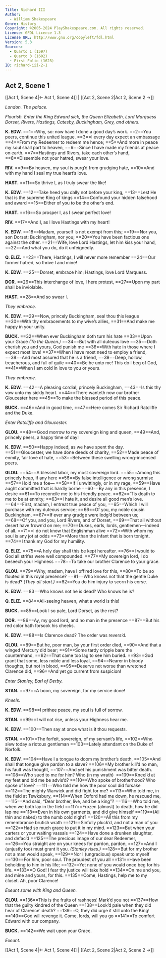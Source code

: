 ```yaml
---
Title: Richard III
Author: 
  - William Shakespeare
Genre: History
Copyright: ©2005-2024 PlayShakespeare.com. All rights reserved.
License: GFDL License 1.3
License URL: http://www.gnu.org/copyleft/fdl.html
Version: 5.3
Sources:
  - Quarto 1 (1597)
  - Quarto 3 (1602)
  - First Folio (1623)
ID: richard-iii-2-1
---
```


## Act 2, Scene 1
[[Act 1, Scene 4|← Act 1, Scene 4]] | [[Act 2, Scene 2|Act 2, Scene 2 →]]

*London. The palace.*

*Flourish. Enter the King Edward sick, the Queen Elizabeth, Lord Marquess Dorset, Rivers, Hastings, Catesby, Buckingham, Grey, and others.*

**K. EDW.**
==1==Why, so: now have I done a good day’s work.
==2==You peers, continue this united league.
==3==I every day expect an embassage
==4==From my Redeemer to redeem me hence;
==5==And more in peace my soul shall part to heaven,
==6==Since I have made my friends at peace on earth.
==7==Hastings and Rivers, take each other’s hand,
==8==Dissemble not your hatred, swear your love.

**RIV.**
==9==By heaven, my soul is purg’d from grudging hate,
==10==And with my hand I seal my true heart’s love.

**HAST.**
==11==So thrive I, as I truly swear the like!

**K. EDW.**
==12==Take heed you dally not before your king,
==13==Lest He that is the supreme King of kings
==14==Confound your hidden falsehood and award
==15==Either of you to be the other’s end.

**HAST.**
==16==So prosper I, as I swear perfect love!

**RIV.**
==17==And I, as I love Hastings with my heart!

**K. EDW.**
==18==Madam, yourself is not exempt from this;
==19==Nor you, son Dorset; Buckingham, nor you;
==20==You have been factious one against the other.
==21==Wife, love Lord Hastings, let him kiss your hand,
==22==And what you do, do it unfeignedly.

**Q. ELIZ.**
==23==There, Hastings, I will never more remember
==24==Our former hatred, so thrive I and mine!

**K. EDW.**
==25==Dorset, embrace him; Hastings, love Lord Marquess.

**DOR.**
==26==This interchange of love, I here protest,
==27==Upon my part shall be inviolable.

**HAST.**
==28==And so swear I.

*They embrace.*

**K. EDW.**
==29==Now, princely Buckingham, seal thou this league
==30==With thy embracements to my wive’s allies,
==31==And make me happy in your unity.

**BUCK.**
==32==When ever Buckingham doth turn his hate
==33==Upon your Grace
*(To the Queen.)*
==34==But with all duteous love
==35==Doth cherish you and yours, God punish me
==36==With hate in those where I expect most love!
==37==When I have most need to employ a friend,
==38==And most assured that he is a friend,
==39==Deep, hollow, treacherous, and full of guile
==40==Be he unto me! This do I beg of God,
==41==When I am cold in love to you or yours.

*They embrace.*

**K. EDW.**
==42==A pleasing cordial, princely Buckingham,
==43==Is this thy vow unto my sickly heart.
==44==There wanteth now our brother Gloucester here
==45==To make the blessed period of this peace.

**BUCK.**
==46==And in good time,
==47==Here comes Sir Richard Ratcliffe and the Duke.

*Enter Ratcliffe and Gloucester.*

**GLOU.**
==48==Good morrow to my sovereign king and queen,
==49==And, princely peers, a happy time of day!

**K. EDW.**
==50==Happy indeed, as we have spent the day.
==51==Gloucester, we have done deeds of charity,
==52==Made peace of enmity, fair love of hate,
==53==Between these swelling wrong-incensed peers.

**GLOU.**
==54==A blessed labor, my most sovereign lord.
==55==Among this princely heap, if any here
==56==By false intelligence or wrong surmise
==57==Hold me a foe⁠—
==58==If I unwittingly, or in my rage,
==59==Have aught committed that is hardly borne
==60==By any in this presence, I desire
==61==To reconcile me to his friendly peace.
==62==’Tis death to me to be at enmity;
==63==I hate it, and desire all good men’s love.
==64==First, madam, I entreat true peace of you,
==65==Which I will purchase with my duteous service;
==66==Of you, my noble cousin Buckingham,
==67==If ever any grudge were lodg’d between us;
==68==Of you, and you, Lord Rivers, and of Dorset,
==69==That all without desert have frown’d on me;
==70==Dukes, earls, lords, gentlemen—indeed of all.
==71==I do not know that Englishman alive
==72==With whom my soul is any jot at odds
==73==More than the infant that is born tonight.
==74==I thank my God for my humility.

**Q. ELIZ.**
==75==A holy day shall this be kept hereafter.
==76==I would to God all strifes were well compounded.
==77==My sovereign lord, I do beseech your Highness
==78==To take our brother Clarence to your grace.

**GLOU.**
==79==Why, madam, have I off’red love for this,
==80==To be so flouted in this royal presence?
==81==Who knows not that the gentle Duke is dead?
*(They all start.)*
==82==You do him injury to scorn his corse.

**K. EDW.**
==83==Who knows not he is dead? Who knows he is?

**Q. ELIZ.**
==84==All-seeing heaven, what a world is this!

**BUCK.**
==85==Look I so pale, Lord Dorset, as the rest?

**DOR.**
==86==Ay, my good lord, and no man in the presence
==87==But his red color hath forsook his cheeks.

**K. EDW.**
==88==Is Clarence dead? The order was revers’d.

**GLOU.**
==89==But he, poor man, by your first order died,
==90==And that a winged Mercury did bear;
==91==Some tardy cripple bare the countermand,
==92==That came too lag to see him buried.
==93==God grant that some, less noble and less loyal,
==94==Nearer in bloody thoughts, but not in blood,
==95==Deserve not worse than wretched Clarence did,
==96==And yet go current from suspicion!

*Enter Stanley, Earl of Derby.*

**STAN.**
==97==A boon, my sovereign, for my service done!

*Kneels.*

**K. EDW.**
==98==I prithee peace, my soul is full of sorrow.

**STAN.**
==99==I will not rise, unless your Highness hear me.

**K. EDW.**
==100==Then say at once what is it thou requests.

**STAN.**
==101==The forfeit, sovereign, of my servant’s life,
==102==Who slew today a riotous gentleman
==103==Lately attendant on the Duke of Norfolk.

**K. EDW.**
==104==Have I a tongue to doom my brother’s death,
==105==And shall that tongue give pardon to a slave?
==106==My brother kill’d no man, his fault was thought,
==107==And yet his punishment was bitter death.
==108==Who sued to me for him? Who (in my wrath) 
==109==Kneel’d at my feet and bid me be advis’d?
==110==Who spoke of brotherhood? Who spoke of love?
==111==Who told me how the poor soul did forsake
==112==The mighty Warwick and did fight for me?
==113==Who told me, in the field at Tewksbury,
==114==When Oxford had me down, he rescued me,
==115==And said, “Dear brother, live, and be a king”?
==116==Who told me, when we both lay in the field
==117==Frozen (almost) to death, how he did lap me
==118==Even in his own garments, and did give himself
==119==(All thin and naked) to the numb cold night?
==120==All this from my remembrance brutish wrath
==121==Sinfully pluck’d, and not a man of you
==122==Had so much grace to put it in my mind.
==123==But when your carters or your waiting vassals
==124==Have done a drunken slaughter, and defac’d
==125==The precious image of our dear Redeemer,
==126==You straight are on your knees for pardon, pardon,
==127==And I (unjustly too) must grant it you.
*(Stanley rises.)*
==128==But for my brother not a man would speak,
==129==Nor I (ungracious) speak unto myself
==130==For him, poor soul. The proudest of you all
==131==Have been beholding to him in his life;
==132==Yet none of you would once beg for his life.
==133==O God! I fear thy justice will take hold
==134==On me and you, and mine and yours, for this.
==135==Come, Hastings, help me to my closet. Ah, poor Clarence!

*Exeunt some with King and Queen.*

**GLOU.**
==136==This is the fruits of rashness! Mark’d you not
==137==How that the guilty kindred of the Queen
==138==Look’d pale when they did hear of Clarence’ death?
==139==O, they did urge it still unto the King!
==140==God will revenge it. Come, lords, will you go
==141==To comfort Edward with our company.

**BUCK.**
==142==We wait upon your Grace.

*Exeunt.*

[[Act 1, Scene 4|← Act 1, Scene 4]] | [[Act 2, Scene 2|Act 2, Scene 2 →]]